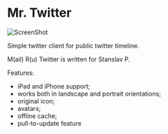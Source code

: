 Mr. Twitter
==========

![ScreenShot](https://raw.github.com/s-alexander/mr_twitter/master/icon@2x.png)

Simple twitter client for public twitter timeline.

M(ail) R(u) Twitter is written for Stanslav P.

Features:
- iPad and iPhone support;
- works both in landscape and portrait orientations;
- original icon;
- avatars;
- offline cache;
- pull-to-update feature
